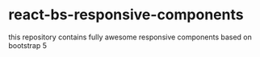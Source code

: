 # react-bs-responsive-components
this repository contains fully awesome responsive components based on bootstrap 5
